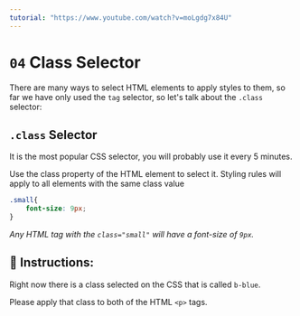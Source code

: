 ```yaml
---
tutorial: "https://www.youtube.com/watch?v=moLgdg7x84U"
---
```


# `04` Class Selector

There are many ways to select HTML elements to apply styles to them, so far we have only used the `tag` selector, so let's talk about the `.class` selector:

## `.class` Selector

It is the most popular CSS selector, you will probably use it every 5 minutes.

Use the class property of the HTML element to select it. Styling rules will apply to all elements with the same class value

```css
.small{
    font-size: 9px;
}
```

*Any HTML tag with the `class="small"` will have a font-size of `9px`.*

## 📝 Instructions:

Right now there is a class selected on the CSS that is called `b-blue`. 

Please apply that class to both of the HTML `<p>` tags.


